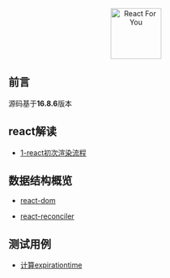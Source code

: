 
<p align="center"><img width="100" src="https://img.souche.com/f2e/1773c12ea70af0bd91bfc644db42b8cc.png
" alt="React For You"></p>


## 前言

  源码基于**16.8.6**版本

## react解读

  - [1-react初次渲染流程](https://github.com/wangtianlun/react-for-you/blob/master/posts/1-react%E5%88%9D%E6%AC%A1%E6%B8%B2%E6%9F%93%E6%B5%81%E7%A8%8B.md)



## 数据结构概览

  - [react-dom](https://github.com/wangtianlun/react-for-you/blob/master/%E6%95%B0%E6%8D%AE%E7%BB%93%E6%9E%84/react-dom.md)

  - [react-reconciler](https://github.com/wangtianlun/react-for-you/blob/master/%E6%95%B0%E6%8D%AE%E7%BB%93%E6%9E%84/react-reconciler.md)



## 测试用例

  - [计算expirationtime](https://github.com/wangtianlun/react-for-you/blob/master/tests/react-reconciler/ReactFiberExpirationTime.test.js)